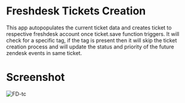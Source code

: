 # Freshdesk Tickets Creation
This app autopopulates the current ticket data and creates ticket to respective freshdesk account once ticket.save function triggers.
It will check for a specific tag, if the tag is present then it will skip the ticket creation process and will update the status and priority of the future zendesk events in same ticket.

# Screenshot
![FD-tc](https://github.com/SankettPatel/CRM-to-CRM-ticket-creation/assets/48343143/686a9f84-322d-4196-9d62-0afabc6de255)
